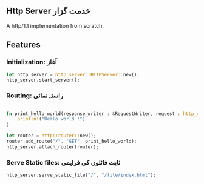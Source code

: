 ## Http Server خدمت گزار 

A http/1.1 implementation from scratch.

## Features

### Initialization: آغاز

```rust
let http_server = http_server::HTTPServer::new();
http_server.start_server();
```

### Routing: راستہ نمائی

```rust

fn print_hello_world(response_writer : &RequestWriter, request : http_request::HttpRequest){
    println!("Hello world !")
}

let router = http::router::new();
router.add_route("/", "GET", print_hello_world);
http_server.attach_router(router);

```

### Serve Static files: ثابت فائلوں کی فراہمی

```rust
http_server.serve_static_file("/", "/file/index.html");
```
